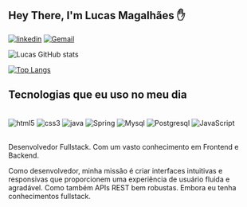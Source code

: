 
## Hey There, I'm Lucas Magalhães ✋

[![linkedin](https://img.shields.io/badge/LinkedIn-0077B5?style=for-the-badge&logo=linkedin&logoColor=white)](https://www.linkedin.com/in/lmagalhaees/)
[![Gemail](https://img.shields.io/badge/Gmail-D14836?style=for-the-badge&logo=gmail&logoColor=white)](https://gmail.com/lucasdecassia09@gmail.com)


![Lucas GitHub stats](https://github-readme-stats.vercel.app/api?username=Imalhaas&show_icons=true&theme=dracula)

[![Top Langs](https://github-readme-stats.vercel.app/api/top-langs/?username=imalhaas)](https://github.com/anuraghazra/github-readme-stats)
<br/>

## Tecnologias que eu uso no meu dia 

<div style="display: inline_block"> <br/>
<img align="center" alt="html5" src="https://img.shields.io/badge/HTML5-E34F26?style=for-the-badge&logo=html5&logoColor=white" />
<img align="center" alt="css3" src="https://img.shields.io/badge/CSS3-1572B6?style=for-the-badge&logo=css3&logoColor=white" />
<img align="center" alt="java" src="https://img.shields.io/badge/Java-ED8B00?style=for-the-badge&logo=openjdk&logoColor=white"/>
<img align="center" alt="Spring" src="https://img.shields.io/badge/Spring-6DB33F?style=for-the-badge&logo=spring&logoColor=white"/>
<img align="center" alt="Mysql" src="https://img.shields.io/badge/MySQL-00000F?style=for-the-badge&logo=mysql&logoColor=white"/>
<img align="center" alt="Postgresql" src="https://img.shields.io/badge/PostgreSQL-316192?style=for-the-badge&logo=postgresql&logoColor=white" />
<img align="center" alt="JavaScript" src="https://img.shields.io/badge/JavaScript-F7DF1E?style=for-the-badge&logo=javascript&logoColor=black" />
</div><br/>


 
Desenvolvedor Fullstack. Com um vasto conhecimento em Frontend e Backend. 

Como desenvolvedor, minha missão é criar interfaces intuitivas e responsivas que proporcionem uma experiência de usuário fluida e agradável. Como também APIs REST bem robustas. Embora eu tenha conhecimentos fullstack.
